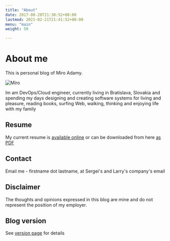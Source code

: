```yaml
---
title: "About"
date: 2017-08-20T21:38:52+08:00
lastmod: 2021-02-21T21:41:52+08:00
menu: "main"
weight: 50

---
```


# About me

This is personal blog of Miro Adamy.

![Miro](/miro-wald.jpg)


Im am DevOps/Cloud engineer, currently living in Bratislava, Slovakia and spending my days designing and creating software systems for living and pleasure, reading books, surfing Web, walking, thinking and enjoying life with my family

## Resume

My current resume is [available online](https://miro-adamy.gitlab.io/) or can be downloaded from here [as PDF](/resume/miro-adamy-2019.pdf) 

<!--
<tbody><tr><td><img src="https://ci6.googleusercontent.com/proxy/RKdVsloez1j5NkjZTzBrWoRYsx-Hld22BeNUmIKQhqFWXEpmdiYBwSNuKH1XSeUvsi52N65VRHhatJ6xKL-AfqlOIt0-9lgkF9NXf1vRLXfzXIgVqGA=s0-d-e1-ft#http://www.certmetrics.com/amazon/app_themes/amazon/SharingLogo.png" alt="Amazon - In partnership with Alpine Testing Solutions" title="Amazon - In partnership with Alpine Testing Solutions" class="CToWUd"></td><td><a href="https://www.certmetrics.com/amazon/public/badge.aspx?t=c&amp;d=2018-06-06&amp;i=1&amp;ci=AWS00261816" style="border:none;text-decoration:none" target="_blank" data-saferedirecturl="https://www.google.com/url?q=https://www.certmetrics.com/amazon/public/badge.aspx?t%3Dc%26d%3D2018-06-06%26i%3D1%26ci%3DAWS00261816&amp;source=gmail&amp;ust=1576013060141000&amp;usg=AFQjCNEePJecRwnxMquHQC_a1jL5gF7y9Q"><img style="height:60px;width:60px" width="60" height="60" src="https://ci4.googleusercontent.com/proxy/WgIEAO5I01Leks09EyXk_ZFIt3pOaX-Hv2-KYoW3ozfusJct_L7ijeBfaPwB2z5QmzwpeNapKLQ-dYrwv2QuVN6r23Yvfg=s0-d-e1-ft#https://www.certmetrics.com/api/ob/image/amazon/c/1" alt="AWS Certified Solutions Architect - Associate" title="AWS Certified Solutions Architect - Associate" class="CToWUd"></a></td><td><a href="https://www.certmetrics.com/amazon/public/badge.aspx?t=c&amp;d=2018-11-28&amp;i=2&amp;ci=AWS00261816" style="border:none;text-decoration:none" target="_blank" data-saferedirecturl="https://www.google.com/url?q=https://www.certmetrics.com/amazon/public/badge.aspx?t%3Dc%26d%3D2018-11-28%26i%3D2%26ci%3DAWS00261816&amp;source=gmail&amp;ust=1576013060142000&amp;usg=AFQjCNFhwXYo7gClmjHypzO2LUNpqNfF7w"><img style="height:60px;width:60px" width="60" height="60" src="https://ci4.googleusercontent.com/proxy/aHjA9T90l0Vhp-Lv1sxKKVXwNDUWQEJI5TWm4hV59E2_1kO900KUhjvaGM-3IVRtGX3LGyAORTLFqHNWDmSdKxjWmJNPUA=s0-d-e1-ft#https://www.certmetrics.com/api/ob/image/amazon/c/2" alt="AWS Certified Developer - Associate" title="AWS Certified Developer - Associate" class="CToWUd"></a></td></tr></tbody>
-->

## Contact

Email me - firstname dot lastname, at Sergei's and Larry's company's email

## Disclaimer

The thoughts and opinions expressed in this blog are mine and do not represent the position of my employer.

## Blog version

See [version page](/status) for details
